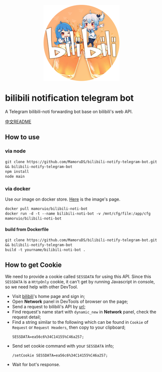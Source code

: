 <p align="center" style="align:center;height:250px;"><img width="250" src="https://github.com/MamoruDS/bilibili-notify-telegram-bot/raw/master/res/bilibili-noti-bot.png" alt="logo"></p>

# bilibili notification telegram bot
A Telegram bilibili-noti forwarding bot base on bilibili's web API.  

[中文README](README_CN.md)

## How to use
### via node
```shell
git clone https://github.com/MamoruDS/bilibili-notify-telegram-bot.git && bilibili-notify-telegram-bot
npm install
node main
```
### via docker
Use our image on docker store. [Here](https://store.docker.com/community/images/mamoruio/bilibili-noti-bot) is the image's page.
```shell
docker pull mamoruio/bilibili-noti-bot
docker run -d -t --name bilibili-noti-bot -v /mnt/cfg/file:/app/cfg mamoruio/bilibili-noti-bot
```
#### build from Dockerfile
```
git clone https://github.com/MamoruDS/bilibili-notify-telegram-bot.git && bilibili-notify-telegram-bot
build -t yourname/bilibili-noti-bot .
```

## How to get Cookie
We need to provide a cookie called `SESSDATA` for using this API. Since this `SESSDATA` is a `HttpOnly` cookie, it can't get by running Javascript in console, so we need help with other DevTool.  
- Visit [bilibili](https://www.bilibili.com)'s home page and sign in;
- Open **Network** panel in DevTools of browser on the page;
- Send a request to bilibili's API by [url](https://api.vc.bilibili.com/dynamic_svr/v1/dynamic_svr/dynamic_new?uid=0&type=512);
- Find request's name start with `dynamic_new` in **Network** panel, check the request detail;
- Find a string similar to the following which can be found in `Cookie` of `Request` or `Request Headers`, then copy to your clipboard;
    ```
    SESSDATA=ea56c6%34C14155%C46a257;
    ```
- Send set cookie command with your `SESSDATA` info;
    ```
    /setCookie SESSDATA=ea56c6%34C14155%C46a257;
    ```
- Wait for bot's response.